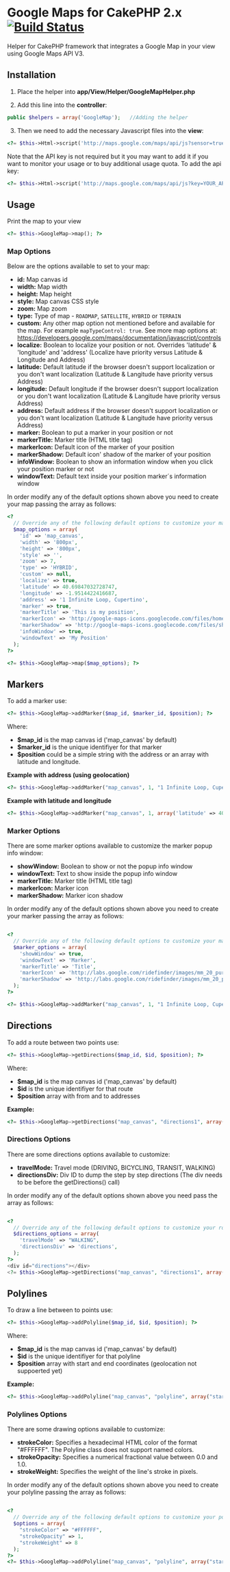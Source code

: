 # Google Maps for CakePHP 2.x [![Build Status](https://travis-ci.org/marcferna/CakePHP-GoogleMapHelper.png?branch=master)](https://travis-ci.org/marcferna/CakePHP-GoogleMapHelper)
Helper for CakePHP framework that integrates a Google Map in your view using Google Maps API V3.

## Installation
1. Place the helper into **app/View/Helper/GoogleMapHelper.php**

2. Add this line into the **controller**:
```php
public $helpers = array('GoogleMap');   //Adding the helper
```

3. Then we need to add the necessary Javascript files into the **view**:
```php
<?= $this->Html->script('http://maps.google.com/maps/api/js?sensor=true', false); ?>
```
Note that the API key is not required but it you may want to add it if you want to monitor your usage or to buy additional usage quota.
To add the api key:
```php
<?= $this->Html->script('http://maps.google.com/maps/api/js?key=YOUR_API_KEY&sensor=true', false); ?>
```

## Usage
Print the map to your view
```php
<?= $this->GoogleMap->map(); ?>
```

### Map Options
Below are the options available to set to your map:
* **id:** Map canvas id
* **width:** Map width
* **height:** Map height
* **style:** Map canvas CSS style
* **zoom:** Map zoom
* **type:** Type of map - `ROADMAP`, `SATELLITE`, `HYBRID` or `TERRAIN`
* **custom:** Any other map option not mentioned before and available for the map. For example `mapTypeControl: true`. See more map options at: https://developers.google.com/maps/documentation/javascript/controls
* **localize:** Boolean to localize your position or not. Overrides 'latitude' & 'longitude' and 'address' (Localize have priority versus Latitude & Longitude and Address)
* **latitude:** Default latitude if the browser doesn't support localization or you don't want localization (Latitude & Langitude have priority versus Address)
* **longitude:** Default longitude if the browser doesn't support localization or you don't want localization (Latitude & Langitude have priority versus Address)
* **address:** Default address if the browser doesn't support localization or you don't want localization (Latitude & Langitude have priority versus Address)
* **marker:** Boolean to put a marker in your position or not
* **markerTitle:** Marker title (HTML title tag)
* **markerIcon:** Default icon of the marker of your position
* **markerShadow:** Default icon' shadow of the marker of your position
* **infoWindow:** Boolean to show an information window when you click your position marker or not
* **windowText:** Default text inside your position marker´s information window

In order modify any of the default options shown above you need to create your map passing the array as follows:
```php
<?
  // Override any of the following default options to customize your map
  $map_options = array(
    'id' => 'map_canvas',
    'width' => '800px',
    'height' => '800px',
    'style' => '',
    'zoom' => 7,
    'type' => 'HYBRID',
    'custom' => null,
    'localize' => true,
    'latitude' => 40.69847032728747,
    'longitude' => -1.9514422416687,
    'address' => '1 Infinite Loop, Cupertino',
    'marker' => true,
    'markerTitle' => 'This is my position',
    'markerIcon' => 'http://google-maps-icons.googlecode.com/files/home.png',
    'markerShadow' => 'http://google-maps-icons.googlecode.com/files/shadow.png',
    'infoWindow' => true,
    'windowText' => 'My Position'
  );
?>

<?= $this->GoogleMap->map($map_options); ?>
```

## Markers
To add a marker use:
```php
<?= $this->GoogleMap->addMarker($map_id, $marker_id, $position); ?>
```
Where:
* **$map_id** is the map canvas id ('map_canvas' by default)
* **$marker_id** is the unique identifiyer for that marker
* **$position** could be a simple string with the address or an array with latitude and longitude.

**Example with address (using geolocation)**
```php
<?= $this->GoogleMap->addMarker("map_canvas", 1, "1 Infinite Loop, Cupertino, California"); ?>
```

**Example with latitude and longitude**
```php
<?= $this->GoogleMap->addMarker("map_canvas", 1, array('latitude' => 40.69847, 'longitude' => -73.9514)); ?>
```

### Marker Options
There are some marker options available to customize the marker popup info window:
* **showWindow:** Boolean to show or not the popup info window
* **windowText:** Text to show inside the popup info window
* **markerTitle:** Marker title (HTML title tag)
* **markerIcon:** Marker icon
* **markerShadow:** Marker icon shadow

In order modify any of the default options shown above you need to create your marker passing the array as follows:
```php

<?
  // Override any of the following default options to customize your marker
  $marker_options = array(
    'showWindow' => true,
    'windowText' => 'Marker',
    'markerTitle' => 'Title',
    'markerIcon' => 'http://labs.google.com/ridefinder/images/mm_20_purple.png',
    'markerShadow' => 'http://labs.google.com/ridefinder/images/mm_20_purpleshadow.png',
  );
?>

<?= $this->GoogleMap->addMarker("map_canvas", 1, "1 Infinite Loop, Cupertino, California", $marker_options); ?>

```

## Directions
To add a route between two points use:
```php
<?= $this->GoogleMap->getDirections($map_id, $id, $position); ?>
```
Where:
* **$map_id** is the map canvas id ('map_canvas' by default)
* **$id** is the unique identifiyer for that route
* **$position** array with from and to addresses

**Example:**
```php
<?= $this->GoogleMap->getDirections("map_canvas", "directions1", array("from" => "Lake Tahoe", "to" => "San Francisco")); ?>
```

### Directions Options
There are some directions options available to customize:
* **travelMode:** Travel mode (DRIVING, BICYCLING, TRANSIT, WALKING)
* **directionsDiv:** Div ID to dump the step by step directions (The div needs to be before the getDirections() call)

In order modify any of the default options shown above you need pass the array as follows:
```php

<?
  // Override any of the following default options to customize your route
  $directions_options = array(
    'travelMode' => "WALKING",
    'directionsDiv' => 'directions',
  );
?>
<div id="directions"></div>
<?= $this->GoogleMap->getDirections("map_canvas", "directions1", array("from" => "Lake Tahoe", "to" => "San Francisco"), $directions_options); ?>

```

## Polylines
To draw a line between to points use:
```php
<?= $this->GoogleMap->addPolyline($map_id, $id, $position); ?>
```
Where:
* **$map_id** is the map canvas id ('map_canvas' by default)
* **$id** is the unique identifiyer for that polyline
* **$position** array with start and end coordinates (geolocation not suppoerted yet)

**Example:**
```php
<?= $this->GoogleMap->addPolyline("map_canvas", "polyline", array("start" => array("latitude" =>37.772323 ,"longitude"=> -122.214897), "end" => array("latitude" =>21.291982 ,"longitude"=> -157.821856))); ?>
```

### Polylines Options
There are some drawing options available to customize:
* **strokeColor:** Specifies a hexadecimal HTML color of the format "#FFFFFF". The Polyline class does not support named colors.
* **strokeOpacity:** Specifies a numerical fractional value between 0.0 and 1.0.
* **strokeWeight:** Specifies the weight of the line's stroke in pixels.

In order modify any of the default options shown above you need to create your polyline passing the array as follows:
```php

<?
  // Override any of the following default options to customize your polyline
  $options = array(
    "strokeColor" => "#FFFFFF",
    "strokeOpacity" => 1,
    "strokeWeight" => 8
  );
?>
<?= $this->GoogleMap->addPolyline("map_canvas", "polyline", array("start" => array("latitude" => 37.772323 ,"longitude" => -122.214897), "end" => array("latitude" => 21.291982 , "longitude" => -157.821856)), $options); ?>

```
